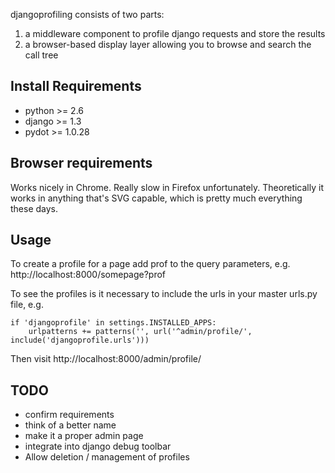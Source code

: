 djangoprofiling consists of two parts:

1. a middleware component to profile django requests and store the results
2. a browser-based display layer allowing you to browse and search the call tree


Install Requirements
--------------------

* python >= 2.6
* django >= 1.3
* pydot >= 1.0.28

Browser requirements
--------------------

Works nicely in Chrome. Really slow in Firefox unfortunately.
Theoretically it works in anything that's SVG capable, which is pretty much everything these days.


Usage
----

To create a profile for a page add prof to the query parameters, e.g.
http://localhost:8000/somepage?prof

To see the profiles is it necessary to include the urls in your master urls.py file, e.g.

    if 'djangoprofile' in settings.INSTALLED_APPS:
        urlpatterns += patterns('', url('^admin/profile/', include('djangoprofile.urls')))
        
Then visit http://localhost:8000/admin/profile/

TODO
----
* confirm requirements
* think of a better name
* make it a proper admin page
* integrate into django debug toolbar
* Allow deletion / management of profiles
